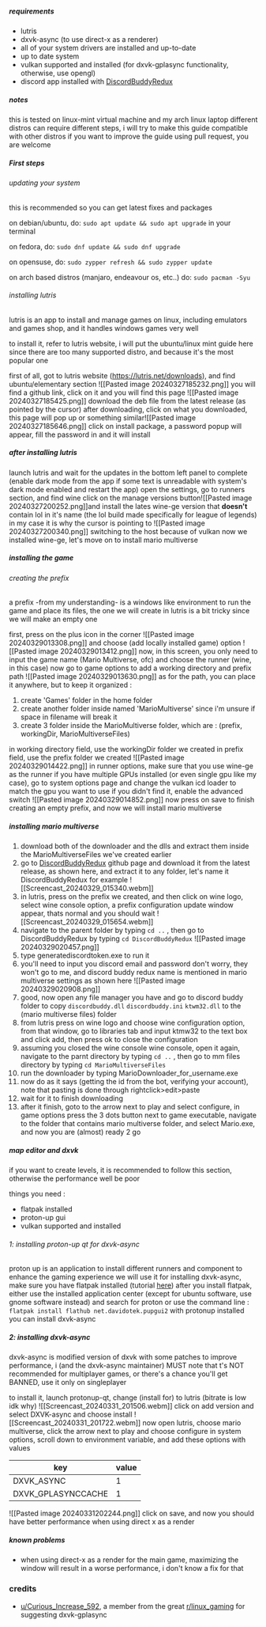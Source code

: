 ##### requirements
- lutris
- dxvk-async (to use direct-x as a renderer)
- all of your system drivers are installed and up-to-date
- up to date system
- vulkan supported and installed (for dxvk-gplasync functionality, otherwise, use opengl)
- discord app installed with [DiscordBuddyRedux](https://github.com/batteryshark/DiscordBuddyRedux)

##### notes
this is tested on linux-mint virtual machine and my arch linux laptop
different distros can require different steps, i will try to make this guide compatible with other distros
if you want to improve the guide using pull request, you are welcome
##### First steps
###### updating your system

this is recommended so you can get latest fixes and packages

on debian/ubuntu, do:
`sudo apt update && sudo apt upgrade`
in your terminal

on fedora, do:
`sudo dnf update && sudo dnf upgrade`

on opensuse, do:
`sudo zypper refresh && sudo zypper update`

on arch based distros (manjaro, endeavour os, etc..) do:
`sudo pacman -Syu`

###### installing lutris

lutris is an app to install and manage games on linux, including emulators and games shop, and it handles windows games very well

to install it, refer to lutris website, i will put the ubuntu/linux mint guide here since there are too many supported distro, and because it's the most popular one

first of all, got to lutris website (https://lutris.net/downloads), and find ubuntu/elementary section
![[Pasted image 20240327185232.png]]
you will find a github link, click on it and you will find this page
![[Pasted image 20240327185425.png]]
download the deb file from the latest release (as pointed by the cursor)
after downloading, click on what you downloaded, this page will pop up or something similar![[Pasted image 20240327185646.png]]
click on install package, a password popup will appear, fill the password in and it will install

##### after installing lutris

launch lutris and wait for the updates in the bottom left panel to complete
(enable dark mode from the app if some text is unreadable with system's dark mode enabled and restart the app)
open the settings, go to runners section, and find wine
click on the manage versions button![[Pasted image 20240327200252.png]]and install the lates wine-ge version that **doesn't** contain lol in it's name (the lol build made specifically for league of legends)
in my case it is why the cursor is pointing to
![[Pasted image 20240327200340.png]]
switching to the host because of vulkan
now we installed wine-ge, let's move on to install mario multiverse

##### installing the game

###### creating the prefix

a prefix -from my understanding- is a windows like environment to run the game and place its files, the one we will create in lutris is a bit tricky since we will make an empty one

first, press on the plus icon in the corner
![[Pasted image 20240329013308.png]]
and choose (add locally installed game) option
![[Pasted image 20240329013412.png]]
now, in this screen, you only need to input the game name (Mario Multiverse, ofc) and choose the runner (wine, in this case)
now go to game options to add a working directory and prefix path
![[Pasted image 20240329013630.png]]
as for the path, you can place it anywhere, but to keep it organized :
1. create 'Games' folder in the home folder
2. create another folder inside named 'MarioMultiverse' since i'm unsure if space in filename will break it
3. create 3 folder inside the MarioMultiverse folder, which are : (prefix, workingDir, MarioMultiverseFiles)

in working directory field, use the workingDir folder we created
in prefix field, use the prefix folder we created
![[Pasted image 20240329014422.png]]
in runner options, make sure that you use wine-ge as the runner
if you have multiple GPUs installed (or even single gpu like my case), go to system options page and change the vulkan icd loader to match the gpu you want to use
if you didn't find it, enable the advanced switch
![[Pasted image 20240329014852.png]]
now press on save to finish creating an empty prefix, and now we will install mario multiverse

##### installing mario multiverse

1. download both of the downloader and the dlls and extract them inside the MarioMultiverseFiles we've created earlier
2. go to [DiscordBuddyRedux](https://github.com/batteryshark/DiscordBuddyRedux) github page and download it from the latest release, as shown here, and extract it to any folder, let's name it DiscordBuddyRedux for example ![[Screencast_20240329_015340.webm]]
3. in lutris, press on the prefix we created, and then click on wine logo, select wine console option, a prefix configuration update window appear, thats normal and you should wait ![[Screencast_20240329_015654.webm]]
4. navigate to the parent folder by typing `cd ..` , then go to DiscordBuddyRedux by typing `cd DiscordBuddyRedux` ![[Pasted image 20240329020457.png]]
5. type generatediscordtoken.exe to run it
6. you'll need to input you discord email and password don't worry, they won't go to me, and discord buddy redux name is mentioned in mario multiverse settings as shown here ![[Pasted image 20240329020908.png]]
7. good, now open any file manager you have and go to discord buddy folder to copy `discordbuddy.dll` `discordbuddy.ini` `ktwm32.dll` to the (mario multiverse files) folder
8. from lutris press on wine logo and choose wine configuration option, from that window, go to libraries tab and input ktmw32 to the text box and click add, then press ok to close the configuration
9. assuming you closed the wine console wine console, open it again, navigate to the parnt directory by typing `cd ..` , then go to mm files directory by typing `cd MarioMultiverseFiles`
10. run the downloader by typing MarioDownloader_for_username.exe
11. now do as it says (getting the id from the bot, verifying your account), note that pasting is done through rightclick>edit>paste
12. wait for it to finish downloading
13. after it finish, goto to the arrow next to play and select configure, in game options press the 3 dots button next to game executable, navigate to the folder that contains mario multiverse folder, and select Mario.exe, and now you are (almost) ready 2 go

##### map editor and dxvk

if you want to create levels, it is recommended to follow this section, otherwise the performance well be poor

things you need :
- flatpak installed
- proton-up gui
- vulkan supported and installed

###### 1: installing proton-up qt for dxvk-async
 proton up is an application to install different runners and component to enhance the gaming experience we will use it for installing dxvk-async, make sure you have flatpak installed (tutorial [here](https://flatpak.org/setup/))
 after you install flatpak, either use the installed application center (except for ubuntu software, use gnome software instead) and search for proton
 or use the command line :
 `flatpak install flathub net.davidotek.pupgui2`
 with protonup installed you can install dxvk-async
##### 2: installing dxvk-async
dxvk-async is modified version of dxvk with some patches to improve performance, i (and the dxvk-async maintainer) MUST note that t's NOT recommended for multiplayer games, or there's a chance you'll get BANNED, use it only on singleplayer

to install it, launch protonup-qt, change (install for) to lutris  (bitrate is low idk why) ![[Screencast_20240331_201506.webm]]
click on add version and select DXVK-async and choose install ![[Screencast_20240331_201722.webm]]
now open lutris, choose mario multiverse, click the arrow next to play and choose configure
in system options, scroll down to environment variable, and add these options with values

| key                | value |
| ------------------ | ----- |
| DXVK_ASYNC         | 1     |
| DXVK_GPLASYNCCACHE | 1     |
![[Pasted image 20240331202244.png]]
click on save, and now you should have better performance when using direct x as a render


##### known problems
- when using direct-x as a render for the main game, maximizing the window will result in a worse performance, i don't know a fix for that


### credits
- [u/Curious_Increase_592](https://www.reddit.com/user/Curious_Increase_592/), a member from the great [r/linux_gaming](https://www.reddit.com/r/linux_gaming/) for suggesting dxvk-gplasync